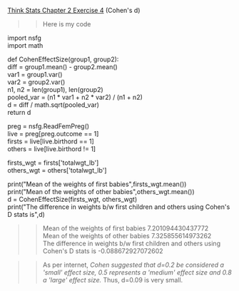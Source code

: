 [Think Stats Chapter 2 Exercise 4](http://greenteapress.com/thinkstats2/html/thinkstats2003.html#toc24) (Cohen's d)

>> Here is my code  

import nsfg  
import math  
  
def CohenEffectSize(group1, group2):  
    diff = group1.mean() - group2.mean()  
    var1 = group1.var()  
    var2 = group2.var()  
    n1, n2 = len(group1), len(group2)  
    pooled_var = (n1 * var1 + n2 * var2) / (n1 + n2)  
    d = diff / math.sqrt(pooled_var)  
    return d  
  
preg = nsfg.ReadFemPreg()  
live = preg[preg.outcome == 1]  
firsts = live[live.birthord == 1]  
others = live[live.birthord != 1]  
  
firsts_wgt = firsts['totalwgt_lb']  
others_wgt = others['totalwgt_lb']  
  
print("Mean of the weights of first babies",firsts_wgt.mean())  
print("Mean of the weights of other babies",others_wgt.mean())  
d = CohenEffectSize(firsts_wgt, others_wgt)  
print("The difference in weights b/w first children and others using Cohen's D stats is",d)  
  
>> Mean of the weights of first babies 7.201094430437772  
>> Mean of the weights of other babies 7.325855614973262  
>> The difference in weights b/w first children and others using Cohen's D stats is -0.088672927072602  
  
>> As per internet, *Cohen suggested that d=0.2 be considered a 'small' effect size, 0.5 represents a 'medium' effect size and 0.8 a 'large' effect size.* Thus, d=0.09 is very small.
